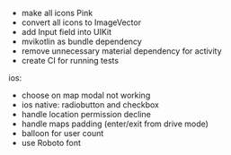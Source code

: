 - make all icons Pink
- convert all icons to ImageVector
- add Input field into UIKit
- mvikotlin as bundle dependency
- remove unnecessary material dependency for activity
- create CI for running tests

ios:
- choose on map modal not working
- ios native: radiobutton and checkbox
- handle location permission decline
- handle maps padding (enter/exit from drive mode)
- balloon for user count
- use Roboto font 